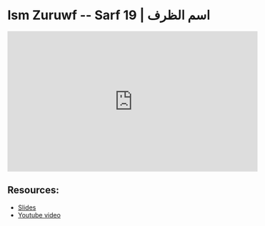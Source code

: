# Ism Zuruwf --  Sarf 19 | اسم الظرف

<iframe width="560" height="315" src="https://www.youtube-nocookie.com/embed/4QeKqBwV-2g?start=0" frameborder="0" allow="accelerometer; autoplay; encrypted-media; gyroscope; picture-in-picture" allowfullscreen="allowfullscreen"></iframe><BR>



## Resources:
- [Slides](https://github.com/arshare/resources_balagha_pdfs)
- [Youtube video](https://www.youtube.com/watch?v=4QeKqBwV-2g&list=PLzn0qdi6JpdvWf0IDGNfaiM-okPqDuQoc&index=$INDEX)
